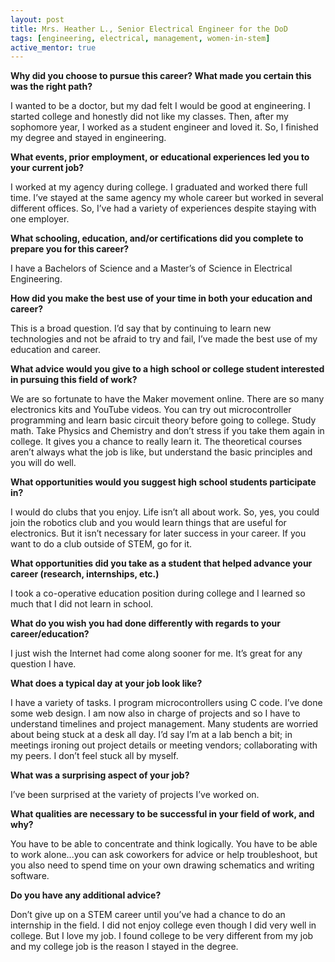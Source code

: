 ```yaml
---
layout: post
title: Mrs. Heather L., Senior Electrical Engineer for the DoD
tags: [engineering, electrical, management, women-in-stem]
active_mentor: true
---
```


**Why did you choose to pursue this career?  What made you certain this was the right path?**

I wanted to be a doctor, but my dad felt I would be good at engineering. I started college and honestly did not like my classes. Then, after my sophomore year, I worked as a student engineer and loved it. So, I finished my degree and stayed in engineering.

**What events, prior employment, or educational experiences led you to your current job?**

I worked at my agency during college. I graduated and worked there full time. I’ve stayed at the same agency my whole career but worked in several different offices. So, I’ve had a variety of experiences despite staying with one employer.

**What schooling, education, and/or certifications did you complete to prepare you for this career?**

I have a Bachelors of Science and a Master’s of Science in Electrical Engineering.

**How did you make the best use of your time in both your education and career?**

This is a broad question. I’d say that by continuing to learn new technologies and not be afraid to try and fail, I’ve made the best use of my education and career.

**What advice would you give to a high school or college student interested in pursuing this field of work?**

We are so fortunate to have the Maker movement online. There are so many electronics kits and YouTube videos. You can try out microcontroller programming and learn basic circuit theory before going to college. Study math. Take Physics and Chemistry and don’t stress if you take them again in college. It gives you a chance to really learn it. The theoretical courses aren’t always what the job is like, but understand the basic principles and you will do well.

**What opportunities would you suggest high school students participate in?**

I would do clubs that you enjoy. Life isn’t all about work. So, yes, you could join the robotics club and you would learn things that are useful for electronics. But it isn’t necessary for later success in your career. If you want to do a club outside of STEM, go for it.

**What opportunities did you take as a student that helped advance your career (research, internships, etc.)**

I took a co-operative education position during college and I learned so much that I did not learn in school.

**What do you wish you had done differently with regards to your career/education?**

I just wish the Internet had come along sooner for me. It’s great for any question I have.

**What does a typical day at your job look like?**

I have a variety of tasks. I program microcontrollers using C code. I’ve done some web design. I am now also in charge of projects and so I have to understand timelines and project management. Many students are worried about being stuck at a desk all day. I’d say I’m at a lab bench a bit; in meetings ironing out project details or meeting vendors; collaborating with my peers. I don’t feel stuck all by myself.

**What was a surprising aspect of your job?**

I’ve been surprised at the variety of projects I’ve worked on.

**What qualities are necessary to be successful in your field of work, and why?**

You have to be able to concentrate and think logically. You have to be able to work alone...you can ask coworkers for advice or help troubleshoot, but you also need to spend time on your own drawing schematics and writing software.

**Do you have any additional advice?**

Don’t give up on a STEM career until you’ve had a chance to do an internship in the field. I did not enjoy college even though I did very well in college. But I love my job. I found college to be very different from my job and my college job is the reason I stayed in the degree.
